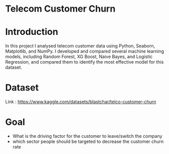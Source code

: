 # Telecom Customer Churn

# Introduction
In this project I analysed telecom customer data using Python, Seaborn, Matplotlib, and NumPy. 
I developed and compared several machine learning models, including Random Forest, XG Boost, Naive Bayes, and Logistic Regression, 
and compared them to identify the most effective model for this dataset.

# Dataset

Link : https://www.kaggle.com/datasets/blastchar/telco-customer-churn

# Goal 

- What is the driving factor for the customer to leave/switch the company
- which sector people should be targeted to decrease the customer churn rate

